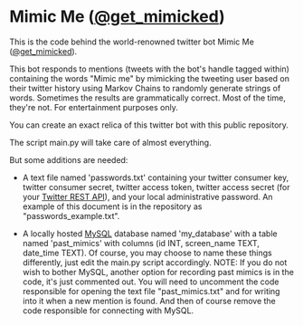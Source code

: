 # Mimic Me ([@get_mimicked](https://twitter.com/get_mimicked))

This is the code behind the world-renowned twitter bot Mimic Me ([@get_mimicked](https://twitter.com/get_mimicked)).

This bot responds to mentions (tweets with the bot's handle tagged within) containing the words "Mimic me" by mimicking the tweeting user based on their twitter history using Markov Chains to randomly generate strings of words. Sometimes the results are grammatically correct. Most of the time, they're not. For entertainment purposes only.

You can create an exact relica of this twitter bot with this public repository.

The script main.py will take care of almost everything.

But some additions are needed:

* A text file named 'passwords.txt' containing your twitter consumer key, twitter consumer secret, twitter access token,
    twitter access secret (for your [Twitter REST API](https://dev.twitter.com/rest/public)), and your local administrative password. An example of this document is 
    in the repository as "passwords_example.txt".

* A locally hosted [MySQL](https://www.mysql.com/) database named 'my_database' with a table named 'past_mimics' with columns 
    (id INT, screen_name TEXT, date_time TEXT). Of course, you may choose to name these things differently, just edit the 
    main.py script accordingly.                                                                                                                                         NOTE: If you do not wish to bother MySQL, another option for recording past mimics is in the code, it's just commented out. You will need to uncomment the code responsible for opening the text file "past_mimics.txt" and for writing into it when a new mention is found. And then of course remove the code responsible for connecting with MySQL.
